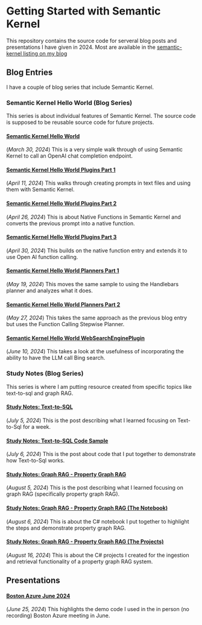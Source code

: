 # Getting Started with Semantic Kernel

This repository contains the source code for serveral blog posts and presentations I have given in 2024. Most are available in the [semantic-kernel listing on my blog](https://jasonhaley.com/tags/semantic-kernel/)

## Blog Entries
I have a couple of blog series that include Semantic Kernel. 

### Semantic Kernel Hello World (Blog Series)
This series is about individual features of Semantic Kernel. The source code is supposed to be reusable source code for future projects.

#### [Semantic Kernel Hello World](https://jasonhaley.com/2024/03/30/semantic-kernel-hello-world/)
(*March 30, 2024*) This is a very simple walk through of using Semantic Kernel to call an OpenAI chat completion endpoint.

#### [Semantic Kernel Hello World Plugins Part 1](https://jasonhaley.com/2024/04/11/semantic-kernel-hello-world-plugin-part1/)
(*April 11, 2024*) This walks through creating prompts in text files and using them with Semantic Kernel.

#### [Semantic Kernel Hello World Plugins Part 2](https://jasonhaley.com/2024/04/26/semantic-kernel-hello-world-plugin-part2/)
(*April 26, 2024*) This is about Native Functions in Semantic Kernel and converts the previous prompt into a native function.

#### [Semantic Kernel Hello World Plugins Part 3](https://jasonhaley.com/2024/04/30/semantic-kernel-hello-world-plugin-part3/)
(*April 30, 2024*) This builds on the native function entry and extends it to use Open AI function calling.

#### [Semantic Kernel Hello World Planners Part 1](https://jasonhaley.com/2024/05/19/semantic-kernel-hello-world-planners-part1/)
(*May 19, 2024*)  This moves the same sample to using the Handlebars planner and analyzes what it does.

#### [Semantic Kernel Hello World Planners Part 2](https://jasonhaley.com/2024/05/27/semantic-kernel-hello-world-planners-part2/)
(*May 27, 2024*) This takes the same approach as the previous blog entry but uses the Function Calling Stepwise Planner.

#### [Semantic Kernel Hello World WebSearchEnginePlugin](https://jasonhaley.com/2024/06/10/semantic-kernel-hello-world-websearchengineplugin/)
(*June 10, 2024*) This takes a look at the usefulness of incorporating the ability to have the LLM call Bing search.

### Study Notes (Blog Series)
This series is where I am putting resource created from specific topics like text-to-sql and graph RAG.

#### [Study Notes: Text-to-SQL](https://jasonhaley.com/2024/07/05/study-notes-text-to-sql/)
(*July 5, 2024*) This is the post describing what I learned focusing on Text-to-Sql for a week.

#### [Study Notes: Text-to-SQL Code Sample](https://jasonhaley.com/2024/07/06/study-notes-text-to-sql-code-sample/)
(*July 6, 2024*) This is the post about code that I put together to demonstrate how Text-to-Sql works.

#### [Study Notes: Graph RAG - Property Graph RAG](https://jasonhaley.com/2024/08/05/study-notes-graph-rag1/)
(*August 5, 2024*) This is the post describing what I learned focusing on graph RAG (specifically property graph RAG).

#### [Study Notes: Graph RAG - Property Graph RAG (The Notebook)](https://jasonhaley.com/2024/08/06/study-notes-graph-rag1-code-sample-notebook/)
(*August 6, 2024*) This is about the C# notebook I put together to highlight the steps and demonstrate property graph RAG.

#### [Study Notes: Graph RAG - Property Graph RAG (The Projects)](https://jasonhaley.com/2024/08/16/study-notes-graph-rag1-code-sample-projects/)
(*August 16, 2024*) This is about the C# projects I created for the ingestion and retrieval functionality of a property graph RAG system.

## Presentations

#### [Boston Azure June 2024](https://jasonhaley.com/2024/06/25/boston-azure-june-2024/)
(*June 25, 2024*) This highlights the demo code I used in the in person (no recording) Boston Azure meeting in June.
